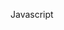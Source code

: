 Javascript

<script>

let ASTRA_DB_ID="dde308f5-a8b0-474d-afd6-81e5689e3e25"
let ASTRA_DB_REGION="eu-central-1"
let ASTRA_DB_TOKEN="AstraCS:gdZaqzmFZszaBTOlLgeecuPs:edd25600df1c01506f5388340f138f277cece2c93cb70f4b5fa386490daa5d44"

/*
var url = "https://" + ASTRA_DB_ID + "-" + ASTRA_DB_REGION +".apps.astra.datastax.com/api/rest/v2/namespaces/ks_mtg/collections";
var xhr = new XMLHttpRequest();
xhr.open("GET", url);
xhr.setRequestHeader("X-Cassandra-Token", ASTRA_DB_TOKEN);
xhr.onreadystatechange = function () {
if (xhr.readyState === 4) {
    console.dir(xhr.responseText);
}};
xhr.send();
*/

var url= 'https://api.astra.datastax.com/v2/databases?include=nonterminated&provider=ALL&limit=25';
var xhr = new XMLHttpRequest();
xhr.open("GET", url);
xhr.setRequestHeader("Authorization", "Bearer " + ASTRA_DB_TOKEN);
xhr.setRequestHeader('X-Requested-With', 'XMLHttpRequest');
xhr.setRequestHeader('Content-type', 'application/json');
xhr.setRequestHeader('Access-Control-Allow-Methods','*');
xhr.setRequestHeader('Access-Control-Allow-Origin', '*');
xhr.onreadystatechange = function () {
if (xhr.readyState === 4) {
 console.log(xhr.status);
 console.log(xhr.responseText);
}};
xhr.send();

</script>
